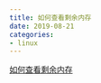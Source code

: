 ```yaml
--- 
title: 如何查看剩余内存 
date: 2019-08-21
categories: 
- linux
---
```


[如何查看剩余内存](https://zhuanlan.zhihu.com/p/25082224)
